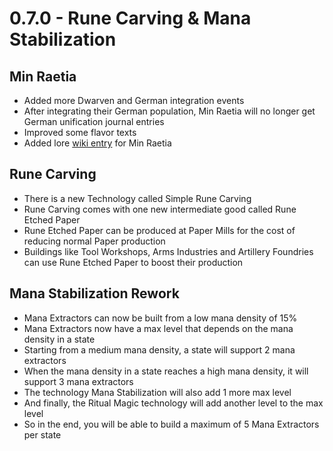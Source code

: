 # 0.7.0 - Rune Carving & Mana Stabilization

## Min Raetia
 - Added more Dwarven and German integration events
 - After integrating their German population, Min Raetia will no longer get German unification journal entries
 - Improved some flavor texts
 - Added lore [wiki entry](https://github.com/kaiser-chris/gate-mod/wiki/Min-Raetia) for Min Raetia

## Rune Carving
 - There is a new Technology called Simple Rune Carving
 - Rune Carving comes with one new intermediate good called Rune Etched Paper
 - Rune Etched Paper can be produced at Paper Mills for the cost of reducing normal Paper production
 - Buildings like Tool Workshops, Arms Industries and Artillery Foundries can use Rune Etched Paper to boost their production

## Mana Stabilization Rework
 - Mana Extractors can now be built from a low mana density of 15%
 - Mana Extractors now have a max level that depends on the mana density in a state
 - Starting from a medium mana density, a state will support 2 mana extractors
 - When the mana density in a state reaches a high mana density, it will support 3 mana extractors
 - The technology Mana Stabilization will also add 1 more max level
 - And finally, the Ritual Magic technology will add another level to the max level
 - So in the end, you will be able to build a maximum of 5 Mana Extractors per state
